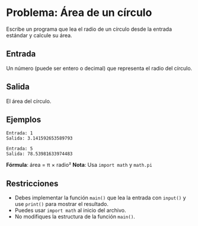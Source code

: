 # Problema: Área de un círculo

Escribe un programa que lea el radio de un círculo desde la entrada estándar y calcule su área.

## Entrada
Un número (puede ser entero o decimal) que representa el radio del círculo.

## Salida
El área del círculo.

## Ejemplos
```
Entrada: 1
Salida: 3.141592653589793
```

```
Entrada: 5
Salida: 78.53981633974483
```

**Fórmula**: área = π × radio²
**Nota**: Usa `import math` y `math.pi`

## Restricciones
- Debes implementar la función `main()` que lea la entrada con `input()` y use `print()` para mostrar el resultado.
- Puedes usar `import math` al inicio del archivo.
- No modifiques la estructura de la función `main()`.
